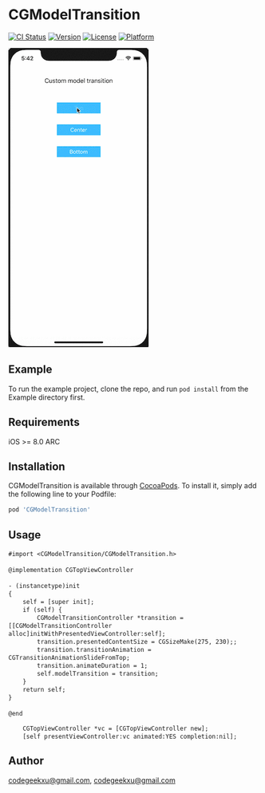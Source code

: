 # CGModelTransition

[![CI Status](https://img.shields.io/travis/codegeekxu@gmail.com/CGModelTransition.svg?style=flat)](https://travis-ci.org/codegeekxu@gmail.com/CGModelTransition)
[![Version](https://img.shields.io/cocoapods/v/CGModelTransition.svg?style=flat)](https://cocoapods.org/pods/CGModelTransition)
[![License](https://img.shields.io/cocoapods/l/CGModelTransition.svg?style=flat)](https://cocoapods.org/pods/CGModelTransition)
[![Platform](https://img.shields.io/cocoapods/p/CGModelTransition.svg?style=flat)](https://cocoapods.org/pods/CGModelTransition)

<img src="https://github.com/CodeGeekXu/CGModelTransition/blob/master/Example/CGModelTransition/CGModelTransition.gif"/>

## Example

To run the example project, clone the repo, and run `pod install` from the Example directory first.

## Requirements
iOS >= 8.0
ARC

## Installation

CGModelTransition is available through [CocoaPods](https://cocoapods.org). To install
it, simply add the following line to your Podfile:

```ruby
pod 'CGModelTransition'
```

## Usage

```objc
#import <CGModelTransition/CGModelTransition.h>

@implementation CGTopViewController

- (instancetype)init
{
    self = [super init];
    if (self) {
        CGModelTransitionController *transition = [[CGModelTransitionController alloc]initWithPresentedViewController:self];
        transition.presentedContentSize = CGSizeMake(275, 230);;
        transition.transitionAnimation = CGTransitionAnimationSlideFromTop;
        transition.animateDuration = 1;
        self.modelTransition = transition;
    }
    return self;
}

@end
```
```objc
    CGTopViewController *vc = [CGTopViewController new];
    [self presentViewController:vc animated:YES completion:nil];
```

## Author

codegeekxu@gmail.com, codegeekxu@gmail.com
